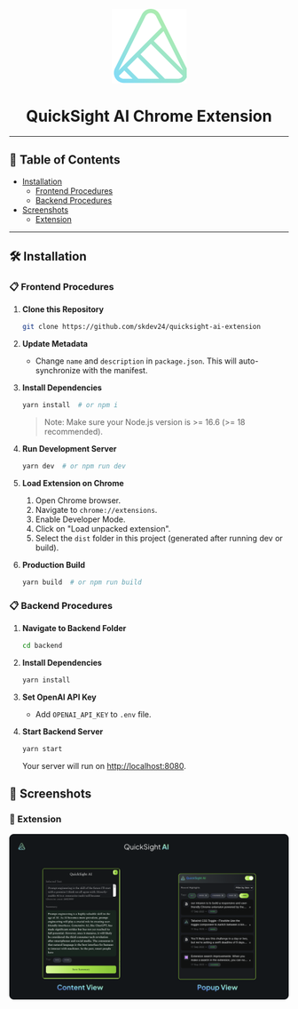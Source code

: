 <p align="center">
  <img src="public/icon-128.png" alt="QuickSight Chrome Extension Logo"/>
  <h1 align="center">QuickSight AI Chrome Extension</h1>
</p>

---

## 📖 Table of Contents

- [Installation](#installation)
  - [Frontend Procedures](#frontend-procedures)
  - [Backend Procedures](#backend-procedures)
- [Screenshots](#screenshots)
  - [Extension](#extension)

---

## 🛠 Installation <a name="installation"></a>

### 📋 Frontend Procedures <a name="procedures"></a>

1. **Clone this Repository**

   ```bash
   git clone https://github.com/skdev24/quicksight-ai-extension
   ```

2. **Update Metadata**

   - Change `name` and `description` in `package.json`. This will auto-synchronize with the manifest.

3. **Install Dependencies**

   ```bash
   yarn install  # or npm i
   ```

   > Note: Make sure your Node.js version is >= 16.6 (>= 18 recommended).

4. **Run Development Server**

   ```bash
   yarn dev  # or npm run dev
   ```

5. **Load Extension on Chrome**

   1. Open Chrome browser.
   2. Navigate to `chrome://extensions`.
   3. Enable Developer Mode.
   4. Click on "Load unpacked extension".
   5. Select the `dist` folder in this project (generated after running dev or build).

6. **Production Build**
   ```bash
   yarn build  # or npm run build
   ```

### 📋 Backend Procedures <a name="backend-procedures"></a>

1. **Navigate to Backend Folder**

   ```bash
   cd backend
   ```

2. **Install Dependencies**

   ```bash
   yarn install
   ```

3. **Set OpenAI API Key**

   - Add `OPENAI_API_KEY` to `.env` file.

4. **Start Backend Server**
   ```bash
   yarn start
   ```
   Your server will run on [http://localhost:8080](http://localhost:8080).

## 📸 Screenshots <a name="screenshots"></a>

### 🌟 Extension <a name="extension"></a>

![QuickSight Chrome Extension Screenshot](./quicksight-ai-screenshot.png)
